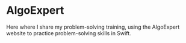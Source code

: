 # AlgoExpert
Here where I share my problem-solving training, using the AlgoExpert website to practice problem-solving skills in Swift.
